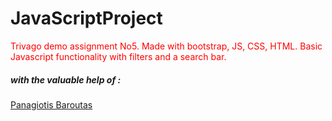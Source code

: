 # JavaScriptProject

<p style="color: red;">Trivago demo assignment No5. Made with bootstrap, JS, CSS, HTML. Basic Javascript functionality with filters and a search bar.</p> 

<h5>with the valuable help of :</h5>
<a href="https://github.com/AjiStone23">Panagiotis Baroutas</a>
